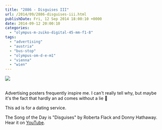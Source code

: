 ```yaml
---
title: "2886 - Disguises III"
url: /2014/09/2886-disguises-iii.html
publishDate: Fri, 12 Sep 2014 18:00:10 +0000
date: 2014-09-12 20:00:10
categories: 
  - "olympus-m-zuiko-digital-45-mm-f1-8"
tags: 
  - "advertising"
  - "austria"
  - "bus-stop"
  - "olympus-om-d-e-m1"
  - "vienna"
  - "wien"
---
```

<div class="container">
<div class="center"><a target="_blank" href="https://d25zfm9zpd7gm5.cloudfront.net/1200x1200/2014/20140818_162333_lr.jpg"><img src="https://d25zfm9zpd7gm5.cloudfront.net/0600x0600/2014/20140818_162333_lr.jpg" /></a></div>
</div>
<br />

Advertising posters frequently inspire me. I can't really tell why, but maybe it's the fact that hardly an ad comes without a lie 🙂

This ad is for a dating service.

The Song of the Day is "Disguises" by Roberta Flack and Donny Hathaway. Hear it on <a href="https://www.youtube.com/watch?v=yzL8YFQGfgM" target="_blank">YouTube</a>.
